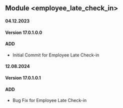 ## Module <employee_late_check_in>

#### 04.12.2023
#### Version 17.0.1.0.0
#### ADD

- Initial Commit for Employee Late Check-in

#### 12.08.2024
#### Version 17.0.1.0.1
#### ADD

- Bug Fix for Employee Late Check-in

